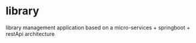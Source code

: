# library
library management application based on a micro-services + springboot + restApi architecture
